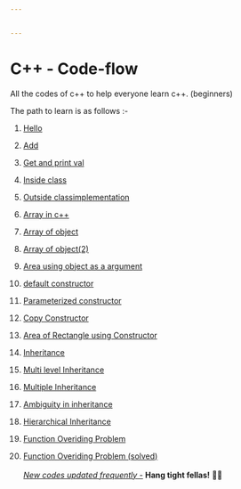 ```yaml
---


---
```


<h1 id="c---code-flow">C++ - Code-flow</h1>
<p>All the codes of c++ to help everyone learn c++. (beginners)</p>
<p>The path to learn is as follows :-</p>
<ol>
<li>
<p><a href="http://bit.ly/hello-cpp">Hello</a></p>
</li>
<li>
<p><a href="http://bit.ly/add-cpp">Add</a></p>
</li>
<li>
<p><a href="https://github.com/code-mazdor/lorem-ipsum.cpp-/tree/master/get_%26_print_a_number">Get and print val</a></p>
</li>
<li>
<p><a href="http://bit.ly/inside-class">Inside class</a></p>
</li>
<li>
<p><a href="http://bit.ly/outside-class">Outside classimplementation</a></p>
</li>
<li>
<p><a href="https://github.com/code-mazdor/lorem-ipsum.cpp-/blob/master/array%20in%20c%20%2B%2B.cpp">Array in c++</a></p>
</li>
<li>
<p><a href="https://github.com/code-mazdor/lorem-ipsum.cpp-/blob/master/array%20of%20objects.cpp">Array of object</a></p>
</li>
<li>
<p><a href="https://github.com/code-mazdor/lorem-ipsum.cpp-/blob/master/array%20of%20object%20(2).cpp"> Array of object(2)</a></p>
</li>
<li>
<p><a href="https://github.com/code-mazdor/lorem-ipsum.cpp-/blob/master/area%20using%20object%20as%20a%20argument.cpp">Area using object as a argument</a></p>
</li>
<li>
<p><a href="https://github.com/code-mazdor/lorem-ipsum.cpp-/tree/master/defaut%20constructor">default constructor</a></p>
</li>
<li>
<p><a href="https://github.com/code-mazdor/lorem-ipsum.cpp-/blob/master/parameterized%20constr.cpp">Parameterized constructor</a></p>
</li>
<li>
<p><a href="https://github.com/code-mazdor/lorem-ipsum.cpp-/tree/master/copy%20constructor">Copy Constructor</a></p>
</li>
<li>
<p><a href="https://github.com/code-mazdor/lorem-ipsum.cpp-/tree/master/area%20of%20rectangle%20constrc">Area of Rectangle using Constructor</a></p>
</li>
<li>
<p><a href="https://github.com/code-mazdor/lorem-ipsum.cpp-/blob/master/inheritance.cpp">Inheritance</a></p>
</li>
<li>
<p><a href="https://github.com/code-mazdor/lorem-ipsum.cpp-/tree/master/multi%20inheritance.cpp">Multi level Inheritance </a></p>
</li>
<li>
<p><a href="https://github.com/code-mazdor/lorem-ipsum.cpp-/blob/master/multiple%20inheritance.cpp">Multiple Inheritance </a></p>
</li>
<li>
<p><a href="https://github.com/code-mazdor/lorem-ipsum.cpp-/blob/master/ambiguity.cpp">Ambiguity in inheritance</a></p>
</li>
<li>
<p><a href="https://github.com/code-mazdor/lorem-ipsum.cpp-/blob/master/Hierarchical%20Inheritance%20in%20C++.cpp">Hierarchical Inheritance </a></p>
</li>
<li>
<p><a href="https://github.com/code-mazdor/lorem-ipsum.cpp-/blob/master/fUCTION%20OVERDING.cpp">Function Overiding Problem</a></p>
</li>
<li>
<p><a href="https://github.com/code-mazdor/lorem-ipsum.cpp-/blob/master/Function%20overiding%20%28solved%29.cpp">Function Overiding Problem (solved)<br>
</a><br>
<a href="https://github.com/code-mazdor/lorem-ipsum.cpp-/graphs/contributors"><em>New codes updated frequently -</em></a>  <strong>Hang tight fellas!</strong> 🤞🏽</p>
</li>
</ol>

